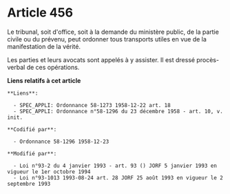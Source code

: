 # Article 456

Le tribunal, soit d'office, soit à la demande du ministère public, de la partie civile ou du prévenu, peut ordonner tous
transports utiles en vue de la manifestation de la vérité.

Les parties et leurs avocats sont appelés à y assister. Il est dressé procès-verbal de ces opérations.

**Liens relatifs à cet article**

	**Liens**:

	  - SPEC_APPLI: Ordonnance 58-1273 1958-12-22 art. 18
	  - SPEC_APPLI: Ordonnance n°58-1296 du 23 décembre 1958 - art. 10, v. init.

	**Codifié par**:

	  - Ordonnance 58-1296 1958-12-23

	**Modifié par**:

	  - Loi n°93-2 du 4 janvier 1993 - art. 93 () JORF 5 janvier 1993 en vigueur le 1er octobre 1994
	  - Loi n°93-1013 1993-08-24 art. 28 JORF 25 août 1993 en vigueur le 2 septembre 1993

